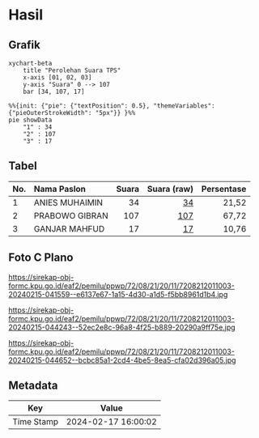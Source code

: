 # Hasil

## Grafik

```mermaid
xychart-beta
    title "Perolehan Suara TPS"
    x-axis [01, 02, 03]
    y-axis "Suara" 0 --> 107
    bar [34, 107, 17]
```

```mermaid
%%{init: {"pie": {"textPosition": 0.5}, "themeVariables": {"pieOuterStrokeWidth": "5px"}} }%%
pie showData
    "1" : 34
    "2" : 107
    "3" : 17
```

## Tabel

| No. | Nama Paslon    | Suara | Suara (raw) | Persentase |
|:--- |:-------------- | -----:| -----------:| ----------:|
| 1   | ANIES MUHAIMIN | 34    | [34][p-1]   | 21,52      |
| 2   | PRABOWO GIBRAN | 107   | [107][p-2]  | 67,72      |
| 3   | GANJAR MAHFUD  | 17    | [17][p-3]   | 10,76      |


[p-1]: https://github.com/gigit-pemilu/pemilu-2024-72-sulawesi-tengah/blob/main/pilpres/hitung-suara/sub/72-sulawesi-tengah/sub/08-parigi-moutong/sub/21-bolano/sub/2011-sidomukti/sub/003-tps/sub/paslon-1.txt
[p-2]: https://github.com/gigit-pemilu/pemilu-2024-72-sulawesi-tengah/blob/main/pilpres/hitung-suara/sub/72-sulawesi-tengah/sub/08-parigi-moutong/sub/21-bolano/sub/2011-sidomukti/sub/003-tps/sub/paslon-2.txt
[p-3]: https://github.com/gigit-pemilu/pemilu-2024-72-sulawesi-tengah/blob/main/pilpres/hitung-suara/sub/72-sulawesi-tengah/sub/08-parigi-moutong/sub/21-bolano/sub/2011-sidomukti/sub/003-tps/sub/paslon-3.txt

## Foto C Plano

https://sirekap-obj-formc.kpu.go.id/eaf2/pemilu/ppwp/72/08/21/20/11/7208212011003-20240215-041559--e6137e67-1a15-4d30-a1d5-f5bb8961d1b4.jpg

https://sirekap-obj-formc.kpu.go.id/eaf2/pemilu/ppwp/72/08/21/20/11/7208212011003-20240215-044243--52ec2e8c-96a8-4f25-b889-20290a9ff75e.jpg

https://sirekap-obj-formc.kpu.go.id/eaf2/pemilu/ppwp/72/08/21/20/11/7208212011003-20240215-044652--bcbc85a1-2cd4-4be5-8ea5-cfa02d396a05.jpg


## Metadata

| Key        | Value               |
| ---------- | ------------------- |
| Time Stamp | 2024-02-17 16:00:02 |



